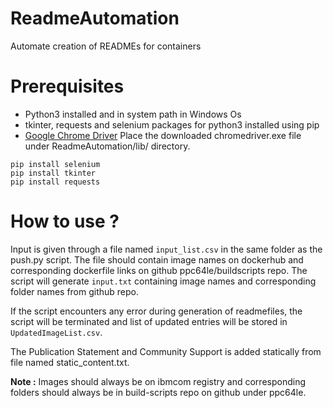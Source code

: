 # ReadmeAutomation
Automate creation of READMEs for containers

# Prerequisites
* Python3 installed and in system path in Windows Os
* tkinter, requests and selenium packages for python3 installed using pip 
* [Google Chrome Driver](https://chromedriver.storage.googleapis.com/2.42/chromedriver_win32.zip) Place the downloaded chromedriver.exe file under ReadmeAutomation/lib/ directory.

```
pip install selenium
pip install tkinter
pip install requests
```

# How to use ?

Input is given through a file named ```input_list.csv``` in the same folder as the push.py script.
The file should contain image names on dockerhub and corresponding dockerfile links on github ppc64le/buildscripts repo.
The script will generate ```input.txt``` containing image names and corresponding folder names from github repo. 

If the script encounters any error during generation of readmefiles, the script will be terminated and list of updated entries will be stored in ```UpdatedImageList.csv```.

The Publication Statement and Community Support is added statically from file named static_content.txt.

**Note :** Images should always be on ibmcom registry and corresponding folders should always be in build-scripts repo on github under ppc64le.
